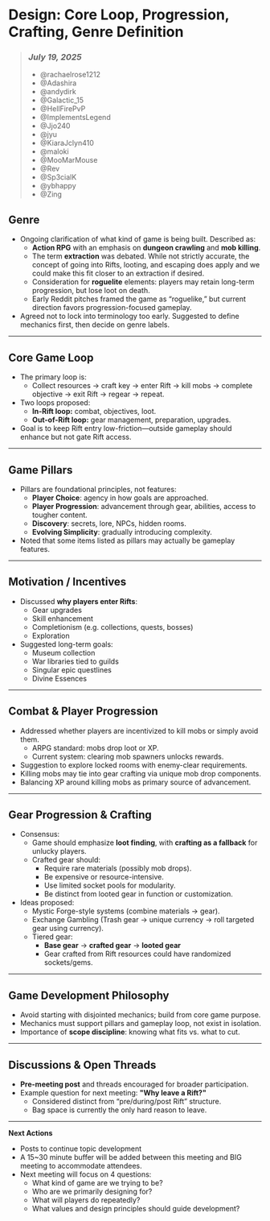 # Design: Core Loop, Progression, Crafting, Genre Definition

> ### _July 19, 2025_
> - @rachaelrose1212
> - @Adashira
> - @andydirk
> - @Galactic_15
> - @HellFirePvP
> - @ImplementsLegend
> - @Jjo240
> - @jyu
> - @KiaraJclyn410
> - @maloki
> - @MooMarMouse
> - @Rev
> - @Sp3cialK
> - @ybhappy
> - @Zing

## Genre
- Ongoing clarification of what kind of game is being built. Described as:
  - **Action RPG** with an emphasis on **dungeon crawling** and **mob killing**.
  - The term **extraction** was debated. While not strictly accurate, the concept of going into Rifts, looting, and escaping does apply and we could make this fit closer to an extraction if desired.
  - Consideration for **roguelite** elements: players may retain long-term progression, but lose loot on death.
  - Early Reddit pitches framed the game as “roguelike,” but current direction favors progression-focused gameplay.
- Agreed not to lock into terminology too early. Suggested to define mechanics first, then decide on genre labels.

---

## Core Game Loop
- The primary loop is:
  - Collect resources → craft key → enter Rift → kill mobs → complete objective → exit Rift → regear → repeat.
- Two loops proposed:
  - **In-Rift loop:** combat, objectives, loot.
  - **Out-of-Rift loop:** gear management, preparation, upgrades.
- Goal is to keep Rift entry low-friction—outside gameplay should enhance but not gate Rift access.

---

## Game Pillars
- Pillars are foundational principles, not features:
  - **Player Choice**: agency in how goals are approached.
  - **Player Progression**: advancement through gear, abilities, access to tougher content.
  - **Discovery**: secrets, lore, NPCs, hidden rooms.
  - **Evolving Simplicity**: gradually introducing complexity.
- Noted that some items listed as pillars may actually be gameplay features.

---

## Motivation / Incentives
- Discussed **why players enter Rifts**:
  - Gear upgrades
  - Skill enhancement
  - Completionism (e.g. collections, quests, bosses)
  - Exploration
- Suggested long-term goals:
  - Museum collection
  - War libraries tied to guilds
  - Singular epic questlines
  - Divine Essences

---

## Combat & Player Progression
- Addressed whether players are incentivized to kill mobs or simply avoid them.
  - ARPG standard: mobs drop loot or XP.
  - Current system: clearing mob spawners unlocks rewards.
- Suggestion to explore locked rooms with enemy-clear requirements.
- Killing mobs may tie into gear crafting via unique mob drop components.
- Balancing XP around killing mobs as primary source of advancement.

---

## Gear Progression & Crafting
- Consensus:
  - Game should emphasize **loot finding**, with **crafting as a fallback** for unlucky players.
  - Crafted gear should:
    - Require rare materials (possibly mob drops).
    - Be expensive or resource-intensive.
    - Use limited socket pools for modularity.
    - Be distinct from looted gear in function or customization.
- Ideas proposed:
  - Mystic Forge-style systems (combine materials → gear).
  - Exchange Gambling (Trash gear → unique currency → roll targeted gear using currency).
  - Tiered gear:
    - **Base gear** → **crafted gear** → **looted gear**
    - Gear crafted from Rift resources could have randomized sockets/gems.

---

## Game Development Philosophy
- Avoid starting with disjointed mechanics; build from core game purpose.
- Mechanics must support pillars and gameplay loop, not exist in isolation.
- Importance of **scope discipline**: knowing what fits vs. what to cut.

---

## Discussions & Open Threads
- **Pre-meeting post** and threads encouraged for broader participation.
- Example question for next meeting: **"Why leave a Rift?"**
  - Considered distinct from “pre/during/post Rift” structure.
  - Bag space is currently the only hard reason to leave.

---

**Next Actions**
- Posts to continue topic development
- A 15~30 minute buffer will be added between this meeting and BIG meeting to accommodate attendees.
- Next meeting will focus on 4 questions:
  - What kind of game are we trying to be?
  - Who are we primarily designing for?
  - What will players do repeatedly?
  - What values and design principles should guide development?